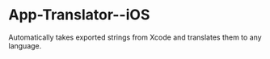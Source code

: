 # App-Translator--iOS
Automatically takes exported strings from Xcode and translates them to any language.
